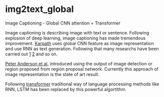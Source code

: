 # img2text_global
Image Captioning - Global CNN attention + Transformer

Image captioning is describing image with text or sentence. Following explosion of deep learning, image captioning has made tremendous improvement. 
[Karpath](https://arxiv.org/abs/1412.2306) uses global CNN feature as image representation and use RNN as text generation. Following that many researchs
have been carried out [1](https://arxiv.org/abs/1411.4555) [2](https://arxiv.org/abs/1502.03044) and so on.

[Peter Anderson et al.](https://arxiv.org/abs/1707.07998) introduced using the output of image detection or region proposed from region proposal network. 
Currently this approach of image representation is the state of art result. 

Following [transformer](https://arxiv.org/abs/1706.03762) traditional way of language processing methods like RNN, LSTM has been replaced by this powerful 
algortithm.  
